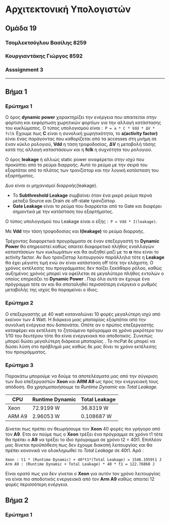 # Αρχιτεκτονική Υπολογιστών  
## Ομάδα 19
### Τσομλεκτσόγλου Βασίλης 8259
### Κουργιαντάκης Γιώργος 8592
### Asssignment 3
***
## Βήμα 1
### Ερώτημα 1  

Ο όρος **dynamic power** χαρακτηρίζει την ενέργεια που απαιτείται στην φόρτιση και εκφόρτωση χωρητικών φορτίων για την αλλαγή  κατάστασης του κυκλώματος.
Ο τύπος υπολογισμού είναι :``` P = a * C * Vdd * ΔV * fclk```
Έχουμε πως **C** είναι η συνολική χωρητικότητα, το **a(activity factor)** είναι ένας παράγοντας που καθορίζεται από τα accesses στη μνήμη σε έναν κύκλο ρολογιού,  **Vdd** η τάση τροφοδοσίας, **ΔV** η μεταβολή τάσης κατά της αλλαγή καταστάσεων και η **fclk** η συχνότητα του ρολογιού.  

Ο όρος **leakage** ή αλλιώς static power αναφέρεται στην ισχύ που προκύπτει από το ρεύμα διαρροής. Αυτό το ρεύμα με την σειρά του εξαρτάται από το πλάτος των τρανζίστορ και την λογική κατάσταση του εξαρτήματος.

Δυο είναι οι μηχανισμοί διαρροής(leakage).
 * To **Subthreshold Leakage** συμβαίνει όταν ένα μικρό ρεύμα περνά μεταξύ  Source και Drain σε off-state τρανζίστορ. 
 * **Gate Leakage** είναι το ρεύμα που διαρρέεται από το Gate και διαφέρει σημαντικά με την κατάσταση του εξαρτήματος.

Ο τύπος υπολογισμού του Leakage είναι ο εξής :``` P = Vdd * I(leakage)```.

Με **Vdd** την τάση τροφοδοσίας και **I(leakage)**  το ρεύμα διαρροής.

Τρέχοντας διαφορετικά προγράμματα σε έναν επεξεργαστή το **Dynamic Power** θα επηρεαστεί καθώς απαιτεί διαφορετικό πλήθος εναλλαγών καταστάσεων των κυκλωμάτων και θα αυξηθεί μαζί με το **α** που είναι το activity factor. Αν δυο τρανζίστορ λειτουργούν παράλληλα τότε η **Leakage** θα έχει μέγιστη τιμή ενώ αν είναι κατάσταση off τότε την ελάχιστη.
Ο χρόνος εκτέλεσης του προγράμματος δεν παίζει ξεκάθαρο ρόλοo, καθώς αυξημένος χρόνος μπορεί να οφείλεται σε μεγαλύτερο πλήθος εντολών ο οποίος επηρεάζει το **Dynamic Power** . Παρ όλα αυτά αν έχουμε ένα πρόγραμμα τότε αν και θα σπαταληθεί περισσότερη ενέργεια ο ρυθμός μεταβολής της ισχύς θα παραμείνει ο ίδιος.


### Ερώτημα 2  

Ο επεξεργαστής με 40 watt καταναλώνει 10 φορές μεγαλύτερη ισχύ από εκείνον των 4 Watt. Η διάρκεια μιας μπαταρίας εξαρτάται από την συνολική ενέργεια που δαπανάται. Οπότε αν ο πρώτος επεξεργαστής καταφέρει και εκτέλεση το ζητούμενο πρόγραμμα σε χρόνο μικρότερο του 1/10 του δευτέρου τότε θα είναι ενεργειακά πιο αποδοτικός. Συνεπώς μπορεί δώσει μεγαλύτερη διάρκεια μπαταρίας . Το mcPat δε μπορεί να δώσει λύση στο πρόβλημά μας καθώς δε μας δίνει το χρόνο εκτέλεσης του προγράμματος.


### Ερώτημα 3

Παρακάτω μπορούμε να δούμε τα αποτελέσματα μας από την σύγκριση των δυο επεξεργαστών **Xeon** και **ARM A9** ως προς την ενεργειακή τους απόδοση. Θα χρησιμοποιήσουμε τα _Runtime Dynamic_ και _Total Leakage_.

|   CPU      |Runtime Dynamic|Total Leakage |
|---      |   ---     |---       |
|    Xeon  | 72.9199 W    |   36.8319 W   |
| ARM A9 |2.96053 W |0.108687 W    |

Δίνεται πως πρέπει αν θεωρήσουμε τον **Xeon** 40 φορές πιο γρήγορο από τον **Α9**. Ετσι αν πούμε πως ο **Xeon** τρέξει ένα πρόγραμμα σε χρόνο t1 τότε θα πρέπει ο **A9** να τρέξει το ίδιο πρόγραμμα σε χρόνο t2 = 40t1. Επιπλέον μας δίνεται προϋπόθεση πως δεν έχουμε διακοπή λειτουργίας και θα πρέπει κανονικά να ολοκληρωθεί το _Total Leakage_ σε 40t1.
Αρά : 
```
Xeon : t1 * (Runtime Dynamic) + 40*t1*(Total Leakage) = 1546.1959t1 J
Arm A9 : (Runtime Dynamic + Total Leakage) * 40 * t1 = 122.76868 J 
```

Είναι ορατό πως για δεν γίνεται ο **Xeon** για αυτόν τον χρόνο λειτουργίας να είναι πιο αποδοτικός ενεργειακά από τον **Arm A9** καθώς απαιτεί 12 φορές περισσότερη ενέργεια.

## Βήμα 2
### Ερώτημα 1
